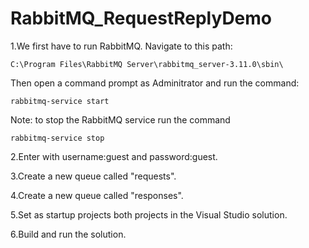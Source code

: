 # RabbitMQ_RequestReplyDemo

1.We first have to run RabbitMQ. Navigate to this path: 
```
C:\Program Files\RabbitMQ Server\rabbitmq_server-3.11.0\sbin\
```
Then open a command prompt as Adminitrator and run the command:
```
rabbitmq-service start
```
Note: to stop the RabbitMQ service run the command
```
rabbitmq-service stop
```

2.Enter with username:guest and password:guest.

3.Create a new queue called "requests".

4.Create a new queue called "responses".

5.Set as startup projects both projects in the Visual Studio solution.

6.Build and run the solution.
